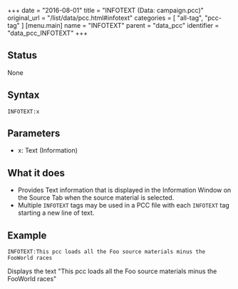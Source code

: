 +++
date = "2016-08-01"
title = "INFOTEXT (Data: campaign.pcc)"
original_url = "/list/data/pcc.html#infotext"
categories = [ "all-tag", "pcc-tag" ]
[menu.main]
    name = "INFOTEXT"
    parent = "data_pcc"
    identifier = "data_pcc_INFOTEXT"
+++

## Status

None

## Syntax

`INFOTEXT:x`

## Parameters

-   x: Text (Information)



What it does
------------

-   Provides Text information that is displayed in the Information
    Window on the Source Tab when the source material is selected.
-   Multiple `INFOTEXT` tags may be used in a <span class="lstfile"> PCC
    </span> file with each `INFOTEXT` tag starting a new line of text.

Example
-------

`INFOTEXT:This pcc loads all the Foo source materials minus the FooWorld races`

Displays the text "This pcc loads all the Foo source materials minus the
FooWorld races"

